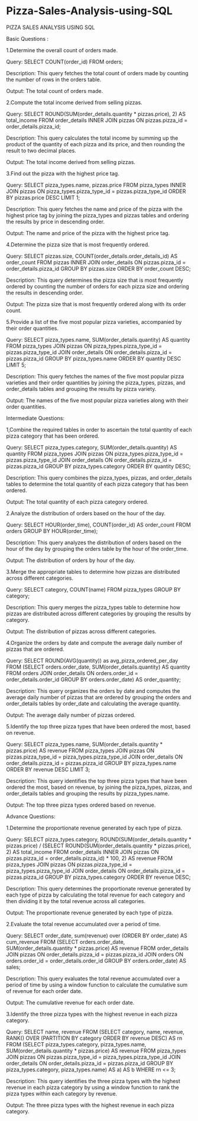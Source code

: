 # Pizza-Sales-Analysis-using-SQL


PIZZA SALES ANALYSIS USING SQL

Basic Questions :

1.Determine the overall count of orders made.

Query: SELECT COUNT(order_id) FROM orders;

Description: This query fetches the total count of orders made by counting the number of rows in the orders table.

Output: The total count of orders made.

2.Compute the total income derived from selling pizzas.

Query: SELECT ROUND(SUM(order_details.quantity * pizzas.price), 2) AS total_income FROM order_details INNER JOIN pizzas ON pizzas.pizza_id = order_details.pizza_id;

Description: This query calculates the total income by summing up the product of the quantity of each pizza and its price, and then rounding the result to two decimal places.

Output: The total income derived from selling pizzas.

3.Find out the pizza with the highest price tag.

Query: SELECT pizza_types.name, pizzas.price FROM pizza_types INNER JOIN pizzas ON pizza_types.pizza_type_id = pizzas.pizza_type_id ORDER BY pizzas.price DESC LIMIT 1;

Description: This query fetches the name and price of the pizza with the highest price tag by joining the pizza_types and pizzas tables and ordering the results by price in descending order.

Output: The name and price of the pizza with the highest price tag.

4.Determine the pizza size that is most frequently ordered.

Query: SELECT pizzas.size, COUNT(order_details.order_details_id) AS order_count FROM pizzas INNER JOIN order_details ON pizzas.pizza_id = order_details.pizza_id GROUP BY pizzas.size ORDER BY order_count DESC;

Description: This query determines the pizza size that is most frequently ordered by counting the number of orders for each pizza size and ordering the results in descending order.

Output: The pizza size that is most frequently ordered along with its order count.

5.Provide a list of the five most popular pizza varieties, accompanied by their order quantities.

Query: SELECT pizza_types.name, SUM(order_details.quantity) AS quantity FROM pizza_types JOIN pizzas ON pizza_types.pizza_type_id = pizzas.pizza_type_id JOIN order_details ON order_details.pizza_id = pizzas.pizza_id GROUP BY pizza_types.name ORDER BY quantity DESC LIMIT 5;

Description: This query fetches the names of the five most popular pizza varieties and their order quantities by joining the pizza_types, pizzas, and order_details tables and grouping the results by pizza variety.

Output: The names of the five most popular pizza varieties along with their order quantities.

Intermediate Questions:

1,Combine the required tables in order to ascertain the total quantity of each pizza category that has been ordered.

Query: SELECT pizza_types.category, SUM(order_details.quantity) AS quantity FROM pizza_types JOIN pizzas ON pizza_types.pizza_type_id = pizzas.pizza_type_id JOIN order_details ON order_details.pizza_id = pizzas.pizza_id GROUP BY pizza_types.category ORDER BY quantity DESC;

Description: This query combines the pizza_types, pizzas, and order_details tables to determine the total quantity of each pizza category that has been ordered.

Output: The total quantity of each pizza category ordered.

2.Analyze the distribution of orders based on the hour of the day.

Query: SELECT HOUR(order_time), COUNT(order_id) AS order_count FROM orders GROUP BY HOUR(order_time);

Description: This query analyzes the distribution of orders based on the hour of the day by grouping the orders table by the hour of the order_time.

Output: The distribution of orders by hour of the day.

3.Merge the appropriate tables to determine how pizzas are distributed across different categories.

Query: SELECT category, COUNT(name) FROM pizza_types GROUP BY category;

Description: This query merges the pizza_types table to determine how pizzas are distributed across different categories by grouping the results by category.

Output: The distribution of pizzas across different categories.

4.Organize the orders by date and compute the average daily number of pizzas that are ordered.

Query: SELECT ROUND(AVG(quantity)) as avg_pizza_ordered_per_day FROM (SELECT orders.order_date, SUM(order_details.quantity) AS quantity FROM orders JOIN order_details ON orders.order_id = order_details.order_id GROUP BY orders.order_date) AS order_quantity;

Description: This query organizes the orders by date and computes the average daily number of pizzas that are ordered by grouping the orders and order_details tables by order_date and calculating the average quantity.

Output: The average daily number of pizzas ordered.

5.Identify the top three pizza types that have been ordered the most, based on revenue.

Query: SELECT pizza_types.name, SUM(order_details.quantity * pizzas.price) AS revenue FROM pizza_types JOIN pizzas ON pizzas.pizza_type_id = pizza_types.pizza_type_id JOIN order_details ON order_details.pizza_id = pizzas.pizza_id GROUP BY pizza_types.name ORDER BY revenue DESC LIMIT 3;

Description: This query identifies the top three pizza types that have been ordered the most, based on revenue, by joining the pizza_types, pizzas, and order_details tables and grouping the results by pizza_types.name.

Output: The top three pizza types ordered based on revenue.

Advance Questions:

1.Determine the proportionate revenue generated by each type of pizza.

Query: SELECT pizza_types.category, ROUND(SUM(order_details.quantity * pizzas.price) / (SELECT ROUND(SUM(order_details.quantity * pizzas.price), 2) AS total_income FROM order_details INNER JOIN pizzas ON pizzas.pizza_id = order_details.pizza_id) * 100, 2) AS revenue FROM pizza_types JOIN pizzas ON pizzas.pizza_type_id = pizza_types.pizza_type_id JOIN order_details ON order_details.pizza_id = pizzas.pizza_id GROUP BY pizza_types.category ORDER BY revenue DESC;

Description: This query determines the proportionate revenue generated by each type of pizza by calculating the total revenue for each category and then dividing it by the total revenue across all categories.

Output: The proportionate revenue generated by each type of pizza.

2.Evaluate the total revenue accumulated over a period of time.

Query: SELECT order_date, sum(revenue) over (ORDER BY order_date) AS cum_revenue FROM (SELECT orders.order_date, SUM(order_details.quantity * pizzas.price) AS revenue FROM order_details JOIN pizzas ON order_details.pizza_id = pizzas.pizza_id JOIN orders ON orders.order_id = order_details.order_id GROUP BY orders.order_date) AS sales;

Description: This query evaluates the total revenue accumulated over a period of time by using a window function to calculate the cumulative sum of revenue for each order date.

Output: The cumulative revenue for each order date.

3.Identify the three pizza types with the highest revenue in each pizza category.

Query: SELECT name, revenue FROM (SELECT category, name, revenue, RANK() OVER (PARTITION BY category ORDER BY revenue DESC) AS rn FROM (SELECT pizza_types.category, pizza_types.name, SUM(order_details.quantity * pizzas.price) AS revenue FROM pizza_types JOIN pizzas ON pizzas.pizza_type_id = pizza_types.pizza_type_id JOIN order_details ON order_details.pizza_id = pizzas.pizza_id GROUP BY pizza_types.category, pizza_types.name) AS a) AS b WHERE rn <= 3;

Description: This query identifies the three pizza types with the highest revenue in each pizza category by using a window function to rank the pizza types within each category by revenue.

Output: The three pizza types with the highest revenue in each pizza category.
